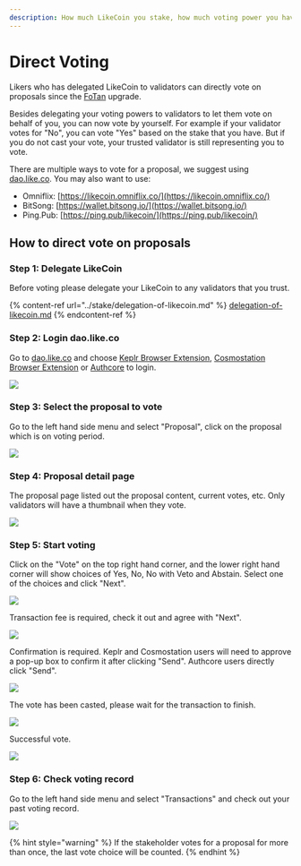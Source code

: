 ```yaml
---
description: How much LikeCoin you stake, how much voting power you have
---
```


# Direct Voting

Likers who has delegated LikeCoin to validators can directly vote on proposals since the [FoTan](https://cloudflare-ipfs.com/ipfs/Qmb7AYNsbRJ95dWXCYCkUbpypAVfuxMZwB1D8wFHfwrLyc/) upgrade. &#x20;

Besides delegating your voting powers to validators to let them vote on behalf of you, you can now vote by yourself. For example if your validator votes for "No", you can vote "Yes" based on the stake that you have. But if you do not cast your vote, your trusted validator is still representing you to vote.

There are multiple ways to vote for a proposal, we suggest using [dao.like.co](https://dao.like.co/welcome). You may also want to use:

* Omniflix: [https://likecoin.omniflix.co/](https://likecoin.omniflix.co/)
* BitSong: [https://wallet.bitsong.io/](https://wallet.bitsong.io/)
* Ping.Pub: [https://ping.pub/likecoin/](https://ping.pub/likecoin/)

## How to direct vote on proposals

### Step 1: Delegate LikeCoin

Before voting please delegate your LikeCoin to any validators that you trust.

{% content-ref url="../stake/delegation-of-likecoin.md" %}
[delegation-of-likecoin.md](../stake/delegation-of-likecoin.md)
{% endcontent-ref %}

### Step 2: Login dao.like.co

Go to [dao.like.co](https://dao.like.co/) and choose [Keplr Browser Extension](../../user-guide/liker-id/register-with-keplr.md), [Cosmostation Browser Extension](../wallet/cosmostation/) or [Authcore](../../user-guide/liker-id/register/) to login.

![](<../../.gitbook/assets/Civic Liker Web 3-01.png>)

### &#xD;Step 3: Select the proposal to vote

Go to the left hand side menu and select "Proposal", click on the proposal which is on voting period.

![](../../.gitbook/assets/direct-vote-02.png)

### &#xD;Step 4: Proposal detail page

The proposal page listed out the proposal content, current votes, etc. Only validators will have a thumbnail when they vote.

![](../../.gitbook/assets/direct-vote-03.png)

### Step 5: Start voting

Click on the "Vote" on the top right hand corner, and the lower right hand corner will show choices of Yes, No, No with Veto and Abstain. Select one of the choices and click "Next".

![](../../.gitbook/assets/direct-vote-04.png)

Transaction fee is required, check it out and agree with "Next".



![](../../.gitbook/assets/direct-vote-05.png)

Confirmation is required. Keplr and Cosmostation users will need to approve a pop-up box to confirm it after clicking "Send". Authcore users directly click "Send".



![](../../.gitbook/assets/direct-vote-06.png)

The vote has been casted, please wait for the transaction to finish.

![](../../.gitbook/assets/direct-vote-07.png)

Successful vote.

![](../../.gitbook/assets/direct-vote-08.png)

### &#xD;Step 6: Check voting record

Go to the left hand side menu and select "Transactions" and check out your past voting record.

![](../../.gitbook/assets/direct-vote-09.png)

{% hint style="warning" %}
If the stakeholder votes for a proposal for more than once, the last vote choice will be counted.
{% endhint %}
